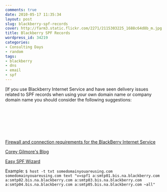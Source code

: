 ```yaml
---
comments: true
date: 2010-05-17 11:35:34
layout: post
slug: blackberry-spf-records
cover: http://farm3.static.flickr.com/2271/2115303225_1688c64d8b_m.jpg
title: Blackberry SPF Records
wordpress_id: 34219
categories:
- Consulting Days
- random
tags:
- blackberry
- dns
- email
- spf
---
```

[If you use Blackberry Internet Service and have seen delivery issues related to SPF records when using your own domain name or company domain name you should consider the following suggestions:
  
<script async src="//pagead2.googlesyndication.com/pagead/js/adsbygoogle.js"></script>
<!-- topline -->
<ins class="adsbygoogle"
     style="display:inline-block;width:728px;height:90px"
     data-ad-client="ca-pub-4341041390314512"
     data-ad-slot="5282472782"></ins>
<script>
(adsbygoogle = window.adsbygoogle || []).push({});
</script>

[Firewall and connection requirements for the BlackBerry Internet Service](http://www.blackberry.com/btsc/search.do?cmd=displayKC&docType=kc&externalId=KB11036&sliceId=SAL_Public&dialogID=119218117&stateId=1%200%20119212726)
  

[Corey Gilmore's Blog](http://coreygilmore.com/blog/2007/08/21/spf-for-the-blackberry-bis-and-google-for-your-domain/)
  

[Easy SPF Wizard](http://spfwizard.com/)
  

  

Example:
`
$ host -t txt somedomainyouareusing.com
somedomainyouareusing.com text "v=spf1 a:smtp01.bis.na.blackberry.com a:smtp02.bis.na.blackberry.com a:smtp03.bis.na.blackberry.com a:smtp04.bis.na.blackberry.com a:smtp05.bis.na.blackberry.com ~all"
`

